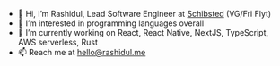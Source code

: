 - 👋 Hi, I’m Rashidul, Lead Software Engineer at [Schibsted](https://schibsted.com/) (VG/Fri Flyt)
- 👀 I’m interested in programming languages overall
- 🌱 I’m currently working on React, React Native, NextJS, TypeScript, AWS serverless, Rust
- 📫 Reach me at hello@rashidul.me

<!---
rashidul0405/rashidul0405 is a ✨ special ✨ repository because its `README.md` (this file) appears on your GitHub profile.
You can click the Preview link to take a look at your changes.
--->

